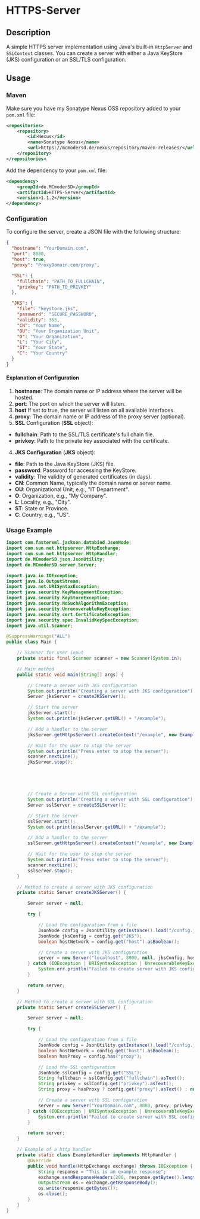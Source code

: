 # HTTPS-Server

## Description
A simple HTTPS server implementation using Java's built-in `HttpServer` and `SSLContext` classes.
You can create a server with either a Java KeyStore (JKS) configuration or an SSL/TLS configuration.


## Usage

### Maven
Make sure you have my Sonatype Nexus OSS repository added to your `pom.xml` file:
```xml
<repositories>
    <repository>
        <id>Nexus</id>
        <name>Sonatype Nexus</name>
        <url>https://mcmodersd.de/nexus/repository/maven-releases/</url>
    </repository>
</repositories>
```
Add the dependency to your `pom.xml` file:
```xml
<dependency>
    <groupId>de.MCmoderSD</groupId>
    <artifactId>HTTPS-Server</artifactId>
    <version>1.1.2</version>
</dependency>
```

### Configuration
To configure the server, create a JSON file with the following structure:
```json
{
  "hostname": "YourDomain.com",
  "port": 8080,
  "host": true,
  "proxy": "ProxyDomain.com/proxy",

  "SSL": {
    "fullchain": "PATH_TO_FULLCHAIN",
    "privkey": "PATH_TO_PRIVKEY"
  },

  "JKS": {
    "file": "keystore.jks",
    "password": "SECURE_PASSWORD",
    "validity": 365,
    "CN": "Your Name",
    "OU": "Your Organization Unit",
    "O": "Your Organization",
    "L": "Your City",
    "ST": "Your State",
    "C": "Your Country"
  }
}
```

#### Explanation of Configuration
1. **hostname**: The domain name or IP address where the server will be hosted.
2. **port**: The port on which the server will listen.
3. **host** If set to true, the server will listen on all available interfaces.
4. **proxy**: The domain name or IP address of the proxy server (optional).
3. **SSL** Configuration (**SSL** object):
- **fullchain**: Path to the SSL/TLS certificate's full chain file.
- **privkey**: Path to the private key associated with the certificate.
4. **JKS Configuration** (**JKS** object):
- **file**: Path to the Java KeyStore (JKS) file.
- **password**: Password for accessing the KeyStore.
- **validity**: The validity of generated certificates (in days).
- **CN**: Common Name, typically the domain name or server name.
- **OU**: Organizational Unit, e.g., "IT Department".
- **O**: Organization, e.g., "My Company".
- **L**: Locality, e.g., "City".
- **ST**: State or Province.
- **C**: Country, e.g., "US".

### Usage Example
```java
import com.fasterxml.jackson.databind.JsonNode;
import com.sun.net.httpserver.HttpExchange;
import com.sun.net.httpserver.HttpHandler;
import de.MCmoderSD.json.JsonUtility;
import de.MCmoderSD.server.Server;

import java.io.IOException;
import java.io.OutputStream;
import java.net.URISyntaxException;
import java.security.KeyManagementException;
import java.security.KeyStoreException;
import java.security.NoSuchAlgorithmException;
import java.security.UnrecoverableKeyException;
import java.security.cert.CertificateException;
import java.security.spec.InvalidKeySpecException;
import java.util.Scanner;

@SuppressWarnings("ALL")
public class Main {

    // Scanner for user input
    private static final Scanner scanner = new Scanner(System.in);

    // Main method
    public static void main(String[] args) {

        // Create a server with JKS configuration
        System.out.println("Creating a server with JKS configuration");
        Server jksServer = createJKSServer();

        // Start the server
        jksServer.start();
        System.out.println(jksServer.getURL() + "/example");

        // Add a handler to the server
        jksServer.getHttpsServer().createContext("/example", new ExampleHandler());

        // Wait for the user to stop the server
        System.out.println("Press enter to stop the server");
        scanner.nextLine();
        jksServer.stop();





        // Create a Server with SSL configuration
        System.out.println("Creating a server with SSL configuration");
        Server sslServer = createSSLServer();

        // Start the server
        sslServer.start();
        System.out.println(sslServer.getURL() + "/example");

        // Add a handler to the server
        sslServer.getHttpsServer().createContext("/example", new ExampleHandler());

        // Wait for the user to stop the server
        System.out.println("Press enter to stop the server");
        scanner.nextLine();
        sslServer.stop();
    }

    // Method to create a server with JKS configuration
    private static Server createJKSServer() {

        Server server = null;

        try {

            // Load the configuration from a file
            JsonNode config = JsonUtility.getInstance().load("/config.json");
            JsonNode jksConfig = config.get("JKS");
            boolean hostNetwork = config.get("host").asBoolean();

            // Create a server with JKS configuration
            server = new Server("localhost", 8000, null, jksConfig, hostNetwork);
        } catch (IOException | URISyntaxException | UnrecoverableKeyException | CertificateException | NoSuchAlgorithmException | KeyStoreException | InterruptedException | KeyManagementException e) {
            System.err.println("Failed to create server with JKS configuration: " + e.getMessage());
        }

        return server;
    }

    // Method to create a server with SSL configuration
    private static Server createSSLServer() {

        Server server = null;

        try {

            // Load the configuration from a file
            JsonNode config = JsonUtility.getInstance().load("/config.json");
            boolean hostNetwork = config.get("host").asBoolean();
            boolean hasProxy = config.has("proxy");

            // Load the SSL configuration
            JsonNode sslConfig = config.get("SSL");
            String fullchain = sslConfig.get("fullchain").asText();
            String privkey = sslConfig.get("privkey").asText();
            String proxy = hasProxy ? config.get("proxy").asText() : null;

            // Create a server with SSL configuration
            server = new Server("YourDomain.com", 8080, proxy, privkey, fullchain, hostNetwork);
        } catch (IOException | URISyntaxException | UnrecoverableKeyException | CertificateException | NoSuchAlgorithmException | KeyStoreException | InvalidKeySpecException | KeyManagementException e) {
            System.err.println("Failed to create server with SSL configuration: " + e.getMessage());
        }

        return server;
    }

    // Example of a http handler
    private static class ExampleHandler implements HttpHandler {
        @Override
        public void handle(HttpExchange exchange) throws IOException {
            String response = "This is an example response";
            exchange.sendResponseHeaders(200, response.getBytes().length);
            OutputStream os = exchange.getResponseBody();
            os.write(response.getBytes());
            os.close();
        }
    }
}
```